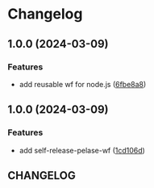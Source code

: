 # Changelog

## 1.0.0 (2024-03-09)


### Features

* add reusable wf for node.js ([6fbe8a8](https://github.com/oliv3340/reusable-workflows-node/commit/6fbe8a8fb5d8585e778ad64bed37951088d4a1d3))

## 1.0.0 (2024-03-09)


### Features

* add self-release-pelase-wf ([1cd106d](https://github.com/oliv3340/reusable-workflows-template/commit/1cd106ddcb2f31157215a396dfe4c9fa6d1914ef))

## CHANGELOG
